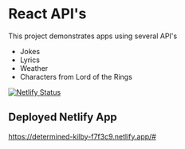 # React API's
This project demonstrates apps using several API's
* Jokes
* Lyrics
* Weather
* Characters from Lord of the Rings

[![Netlify Status](https://api.netlify.com/api/v1/badges/84de86dc-a20a-485d-8cd9-1a73ba57ab62/deploy-status)](https://app.netlify.com/sites/determined-kilby-f7f3c9/deploys)

## Deployed Netlify App

https://determined-kilby-f7f3c9.netlify.app/#

